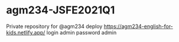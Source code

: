 # agm234-JSFE2021Q1
Private repository for @agm234
deploy https://agm234-english-for-kids.netlify.app/
login admin
password admin
